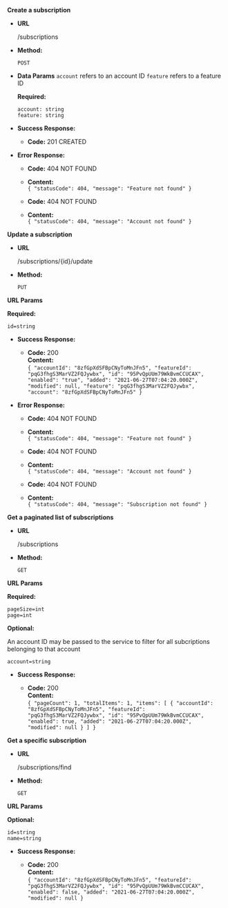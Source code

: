 **Create a subscription**

* **URL**

  /subscriptions

* **Method:**

  `POST`

* **Data Params**
  `account` refers to an account ID
  `feature` refers to a feature ID

  **Required:**

  `account: string`  
  `feature: string`

* **Success Response:**

  * **Code:** 201 CREATED <br />

* **Error Response:**

  * **Code:** 404 NOT FOUND <br />  
  * **Content:**  
    `{ "statusCode": 404, "message": "Feature not found" }`

  * **Code:** 404 NOT FOUND <br />  
  * **Content:**  
    `{ "statusCode": 404, "message": "Account not found" }`

**Update a subscription**

* **URL**

  /subscriptions/{id}/update

* **Method:**

  `PUT`

 **URL Params**

   **Required:**

   `id=string`

* **Success Response:**

  * **Code:** 200 <br />
    **Content:**  
    `{
    "accountId": "8zfGpXdSFBpCNyToMnJFn5",
    "featureId": "pqG3fhgS3MarVZ2FQJywbx",
    "id": "95PvQpUUm79WkBvmCCUCAX",
    "enabled": "true",
    "added": "2021-06-27T07:04:20.000Z",
    "modified": null,
    "feature": "pqG3fhgS3MarVZ2FQJywbx",
    "account": "8zfGpXdSFBpCNyToMnJFn5"
}`

* **Error Response:**

  * **Code:** 404 NOT FOUND <br />  
  * **Content:**  
    `{ "statusCode": 404, "message": "Feature not found" }`

  * **Code:** 404 NOT FOUND <br />  
  * **Content:**  
    `{ "statusCode": 404, "message": "Account not found" }`

  * **Code:** 404 NOT FOUND <br />  
  * **Content:**  
    `{ "statusCode": 404, "message": "Subscription not found" }`

**Get a paginated list of subscriptions**

* **URL**

  /subscriptions

* **Method:**

  `GET`

 **URL Params**

   **Required:**

   `pageSize=int`  
   `page=int`

   **Optional:**

  An account ID may be passed to the service to filter for all subcriptions belonging to that account

   `account=string`  

* **Success Response:**

  * **Code:** 200 <br />
    **Content:**  
    `{
  "pageCount": 1,
  "totalItems": 1,
  "items": [
    {
      "accountId": "8zfGpXdSFBpCNyToMnJFn5",
      "featureId": "pqG3fhgS3MarVZ2FQJywbx",
      "id": "95PvQpUUm79WkBvmCCUCAX",
      "enabled": true,
      "added": "2021-06-27T07:04:20.000Z",
      "modified": null
    }
  ]
}
`

**Get a specific subscription**

* **URL**

  /subscriptions/find

* **Method:**

  `GET`

 **URL Params**

   **Optional:**

   `id=string`  
   `name=string`

* **Success Response:**

  * **Code:** 200 <br />
    **Content:**  
    `{
  "accountId": "8zfGpXdSFBpCNyToMnJFn5",
  "featureId": "pqG3fhgS3MarVZ2FQJywbx",
  "id": "95PvQpUUm79WkBvmCCUCAX",
  "enabled": false,
  "added": "2021-06-27T07:04:20.000Z",
  "modified": null
}`
